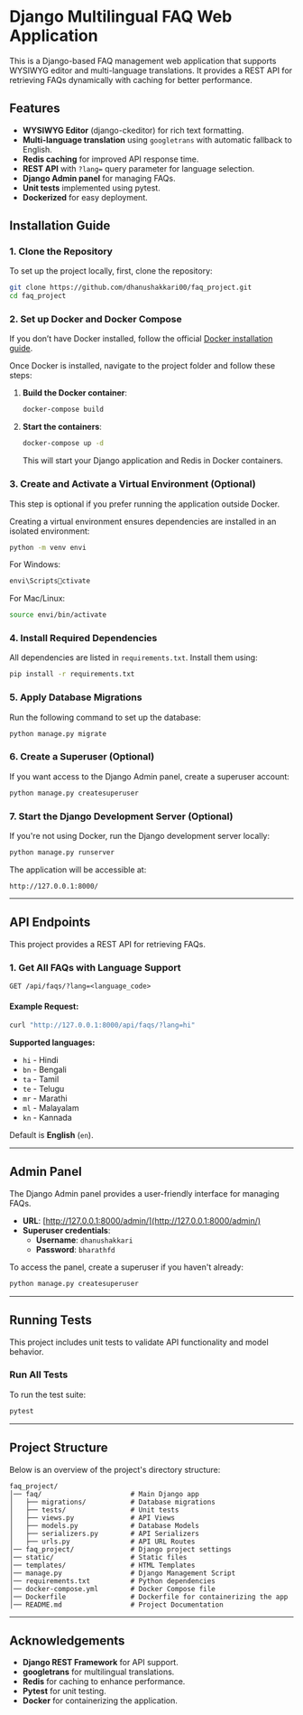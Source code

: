 
# Django Multilingual FAQ Web Application

This is a Django-based FAQ management web application that supports WYSIWYG editor and multi-language translations. It provides a REST API for retrieving FAQs dynamically with caching for better performance.

## Features
- **WYSIWYG Editor** (django-ckeditor) for rich text formatting.
- **Multi-language translation** using `googletrans` with automatic fallback to English.
- **Redis caching** for improved API response time.
- **REST API** with `?lang=` query parameter for language selection.
- **Django Admin panel** for managing FAQs.
- **Unit tests** implemented using pytest.
- **Dockerized** for easy deployment.

## Installation Guide

### 1. Clone the Repository
To set up the project locally, first, clone the repository:

```bash
git clone https://github.com/dhanushakkari00/faq_project.git
cd faq_project
```

### 2. Set up Docker and Docker Compose

If you don’t have Docker installed, follow the official [Docker installation guide](https://docs.docker.com/get-docker/).

Once Docker is installed, navigate to the project folder and follow these steps:

1. **Build the Docker container**:
   ```bash
   docker-compose build
   ```

2. **Start the containers**:
   ```bash
   docker-compose up -d
   ```

   This will start your Django application and Redis in Docker containers.

### 3. Create and Activate a Virtual Environment (Optional)
This step is optional if you prefer running the application outside Docker.

Creating a virtual environment ensures dependencies are installed in an isolated environment:

```bash
python -m venv envi
```

For Windows:

```bash
envi\Scriptsctivate
```

For Mac/Linux:

```bash
source envi/bin/activate
```

### 4. Install Required Dependencies
All dependencies are listed in `requirements.txt`. Install them using:

```bash
pip install -r requirements.txt
```

### 5. Apply Database Migrations
Run the following command to set up the database:

```bash
python manage.py migrate
```

### 6. Create a Superuser (Optional)
If you want access to the Django Admin panel, create a superuser account:

```bash
python manage.py createsuperuser
```

### 7. Start the Django Development Server (Optional)
If you're not using Docker, run the Django development server locally:

```bash
python manage.py runserver
```

The application will be accessible at:

```http
http://127.0.0.1:8000/
```

---

## API Endpoints

This project provides a REST API for retrieving FAQs.

### 1. Get All FAQs with Language Support
`GET /api/faqs/?lang=<language_code>`

#### Example Request:
```bash
curl "http://127.0.0.1:8000/api/faqs/?lang=hi"
```

**Supported languages:**
- `hi` - Hindi
- `bn` - Bengali
- `ta` - Tamil
- `te` - Telugu
- `mr` - Marathi
- `ml` - Malayalam
- `kn` - Kannada

Default is **English** (`en`).

---

## Admin Panel

The Django Admin panel provides a user-friendly interface for managing FAQs.

- **URL**: [http://127.0.0.1:8000/admin/](http://127.0.0.1:8000/admin/)
- **Superuser credentials**:
    - **Username**: `dhanushakkari`
    - **Password**: `bharathfd`

To access the panel, create a superuser if you haven't already:

```bash
python manage.py createsuperuser
```

---

## Running Tests

This project includes unit tests to validate API functionality and model behavior.

### Run All Tests
To run the test suite:

```bash
pytest
```

---

## Project Structure

Below is an overview of the project's directory structure:

```
faq_project/
│── faq/                      # Main Django app
│   ├── migrations/           # Database migrations
│   ├── tests/                # Unit tests
│   ├── views.py              # API Views
│   ├── models.py             # Database Models
│   ├── serializers.py        # API Serializers
│   ├── urls.py               # API URL Routes
│── faq_project/              # Django project settings
│── static/                   # Static files
│── templates/                # HTML Templates
│── manage.py                 # Django Management Script
│── requirements.txt          # Python dependencies
│── docker-compose.yml        # Docker Compose file
│── Dockerfile                # Dockerfile for containerizing the app
│── README.md                 # Project Documentation
```

---

## Acknowledgements

- **Django REST Framework** for API support.
- **googletrans** for multilingual translations.
- **Redis** for caching to enhance performance.
- **Pytest** for unit testing.
- **Docker** for containerizing the application.
